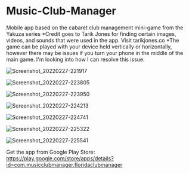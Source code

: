 # Music-Club-Manager
Mobile app based on the cabaret club management mini-game from the Yakuza series
*Credit goes to Tarik Jones for finding certain images, videos, and sounds that were used in the app. Visit tarikjones.co
*The game can be played with your device held vertically or horizontally, however there may be issues if you turn your phone in the middle of the main game. I'm looking into how I can resolve this issue.

![Screenshot_20220227-221917](https://user-images.githubusercontent.com/36110651/156053009-99508057-cbdb-4c78-8858-006b0a875d7f.jpg)

![Screenshot_20220227-223805](https://user-images.githubusercontent.com/36110651/156053097-f45168b8-e858-4fe2-918f-109b1e2457bd.jpg)

![Screenshot_20220227-223950](https://user-images.githubusercontent.com/36110651/156053122-2c1442d2-bbd8-48ce-8593-da6db3250094.jpg)

![Screenshot_20220227-224213](https://user-images.githubusercontent.com/36110651/156053159-f960fdc2-b52d-40c4-b9eb-9b21cb822e0d.jpg)

![Screenshot_20220227-224741](https://user-images.githubusercontent.com/36110651/156053191-0702f995-5be9-4841-a88b-56eeb0661a37.jpg)

![Screenshot_20220227-225322](https://user-images.githubusercontent.com/36110651/156053207-5b1a183b-d920-44d4-a9ae-cd86d23d9865.jpg)

![Screenshot_20220227-225541](https://user-images.githubusercontent.com/36110651/156053229-a0e95a14-4431-4c15-88d6-3d0e383192ab.jpg)

Get the app from Google Play Store: https://play.google.com/store/apps/details?id=com.musicclubmanager.floridaclubmanager
